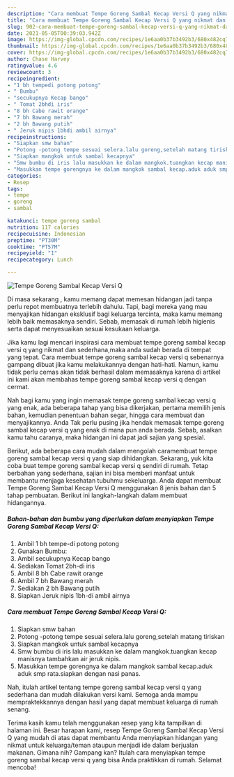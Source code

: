 ```yaml
---
description: "Cara membuat Tempe Goreng Sambal Kecap Versi Q yang nikmat dan Mudah Dibuat"
title: "Cara membuat Tempe Goreng Sambal Kecap Versi Q yang nikmat dan Mudah Dibuat"
slug: 902-cara-membuat-tempe-goreng-sambal-kecap-versi-q-yang-nikmat-dan-mudah-dibuat
date: 2021-05-05T00:39:03.942Z
image: https://img-global.cpcdn.com/recipes/1e6aa0b37b3492b3/680x482cq70/tempe-goreng-sambal-kecap-versi-q-foto-resep-utama.jpg
thumbnail: https://img-global.cpcdn.com/recipes/1e6aa0b37b3492b3/680x482cq70/tempe-goreng-sambal-kecap-versi-q-foto-resep-utama.jpg
cover: https://img-global.cpcdn.com/recipes/1e6aa0b37b3492b3/680x482cq70/tempe-goreng-sambal-kecap-versi-q-foto-resep-utama.jpg
author: Chase Harvey
ratingvalue: 4.6
reviewcount: 3
recipeingredient:
- "1 bh tempedi potong potong"
- " Bumbu"
- "secukupnya Kecap bango"
- " Tomat 2bhdi iris"
- "8 bh Cabe rawit orange"
- "7 bh Bawang merah"
- "2 bh Bawang putih"
- " Jeruk nipis 1bhdi ambil airnya"
recipeinstructions:
- "Siapkan smw bahan"
- "Potong -potong tempe sesuai selera.lalu goreng,setelah matang tiriskan"
- "Siapkan mangkok untuk sambal kecapnya"
- "Smw bumbu di iris lalu masukkan ke dalam mangkok.tuangkan kecap manisnya tambahkan air jeruk nipis."
- "Masukkan tempe gorengnya ke dalam mangkok sambal kecap.aduk aduk smp rata.siapkan dengan nasi panas."
categories:
- Resep
tags:
- tempe
- goreng
- sambal

katakunci: tempe goreng sambal 
nutrition: 117 calories
recipecuisine: Indonesian
preptime: "PT30M"
cooktime: "PT57M"
recipeyield: "1"
recipecategory: Lunch

---
```



![Tempe Goreng Sambal Kecap Versi Q](https://img-global.cpcdn.com/recipes/1e6aa0b37b3492b3/680x482cq70/tempe-goreng-sambal-kecap-versi-q-foto-resep-utama.jpg)

Di masa  sekarang , kamu memang dapat memesan hidangan jadi tanpa perlu repot membuatnya terlebih dahulu. Tapi, bagi mereka yang mau menyajikan hidangan eksklusif bagi keluarga tercinta, maka kamu memang lebih baik memasaknya sendiri. Sebab, memasak di rumah lebih higienis serta dapat menyesuaikan sesuai kesukaan keluarga.

Jika kamu lagi mencari inspirasi cara membuat tempe goreng sambal kecap versi q yang nikmat dan sederhana,maka anda sudah berada di tempat yang tepat. Cara membuat tempe goreng sambal kecap versi q  sebenarnya gampang dibuat jika kamu melakukannya dengan hati-hati. Namun, kamu tidak perlu cemas akan tidak berhasil dalam memasaknya 
karena di artikel ini kami akan membahas tempe goreng sambal kecap versi q dengan cermat.  



Nah bagi kamu yang ingin memasak tempe goreng sambal kecap versi q yang enak, ada beberapa tahap yang bisa dikerjakan, pertama memilih jenis bahan, kemudian penentuan bahan segar, hingga cara membuat dan menyajikannya. Anda Tak perlu pusing jika hendak memasak tempe goreng sambal kecap versi q yang enak di mana pun anda berada. Sebab, asalkan kamu  tahu caranya, maka hidangan ini dapat jadi sajian yang spesial.

Berikut, ada beberapa cara mudah dalam mengolah caramembuat tempe goreng sambal kecap versi q yang siap dihidangkan. Sekarang, yuk kita coba buat tempe goreng sambal kecap versi q sendiri di rumah. Tetap berbahan yang sederhana, sajian ini bisa memberi manfaat untuk membantu menjaga kesehatan tubuhmu sekeluarga. Anda dapat membuat Tempe Goreng Sambal Kecap Versi Q menggunakan 8 jenis bahan dan 5 tahap pembuatan. Berikut ini langkah-langkah dalam membuat hidangannya.

<!--inarticleads1-->

##### Bahan-bahan dan bumbu yang diperlukan dalam menyiapkan Tempe Goreng Sambal Kecap Versi Q:

1. Ambil 1 bh tempe-di potong potong
1. Gunakan  Bumbu:
1. Ambil secukupnya Kecap bango
1. Sediakan  Tomat 2bh-di iris
1. Ambil 8 bh Cabe rawit orange
1. Ambil 7 bh Bawang merah
1. Sediakan 2 bh Bawang putih
1. Siapkan  Jeruk nipis 1bh-di ambil airnya




<!--inarticleads2-->

##### Cara membuat Tempe Goreng Sambal Kecap Versi Q:

1. Siapkan smw bahan
1. Potong -potong tempe sesuai selera.lalu goreng,setelah matang tiriskan
1. Siapkan mangkok untuk sambal kecapnya
1. Smw bumbu di iris lalu masukkan ke dalam mangkok.tuangkan kecap manisnya tambahkan air jeruk nipis.
1. Masukkan tempe gorengnya ke dalam mangkok sambal kecap.aduk aduk smp rata.siapkan dengan nasi panas.




Nah, itulah artikel tentang  tempe goreng sambal kecap versi q  yang sederhana dan mudah dilakukan versi kami. Semoga anda mampu mempraktekkannya dengan hasil yang dapat membuat keluarga di rumah senang. 

Terima kasih kamu telah menggunakan resep yang kita tampilkan di halaman ini. Besar harapan kami, resep  Tempe Goreng Sambal Kecap Versi Q yang mudah di atas dapat membantu Anda menyiapkan hidangan yang nikmat untuk keluarga/teman ataupun menjadi ide dalam berjualan makanan. Gimana nih? Gampang kan? Itulah cara menyiapkan tempe goreng sambal kecap versi q yang bisa Anda praktikkan di rumah. Selamat mencoba!

